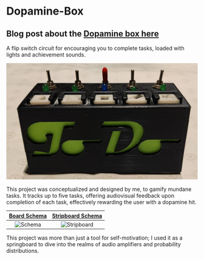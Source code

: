 # Dopamine-Box
## Blog post about the [Dopamine box here](https://senans.github.io/Technical-Blog//2024/01/05/Dopamine-Box/)

A flip switch circuit for encouraging you to complete tasks, loaded with lights and achievement sounds.

![The Dopamine Box](Images/Box%20Front.jpg)


This project was conceptualized and designed by me, to gamify mundane tasks. It tracks up to five tasks, offering audiovisual feedback upon completion of each task, effectively rewarding the user with a dopamine hit.

[Board Schema](Schema.pdf) | [Stripboard Schema](Stripboard.pdf)
:-------------------------:|:-------------------------:
![Schema](https://user-images.githubusercontent.com/30498489/143792116-d8c3bf85-45dd-46d5-a239-992edfecd1a4.jpg) | ![Stripboard](https://github.com/SenanS/Dopamine-Box/assets/30498489/4344cf08-0fb6-437d-9f40-663cb631e6e3)

This project was more than just a tool for self-motivation; I used it as a springboard to dive into the realms of audio amplifiers and probability distributions.

